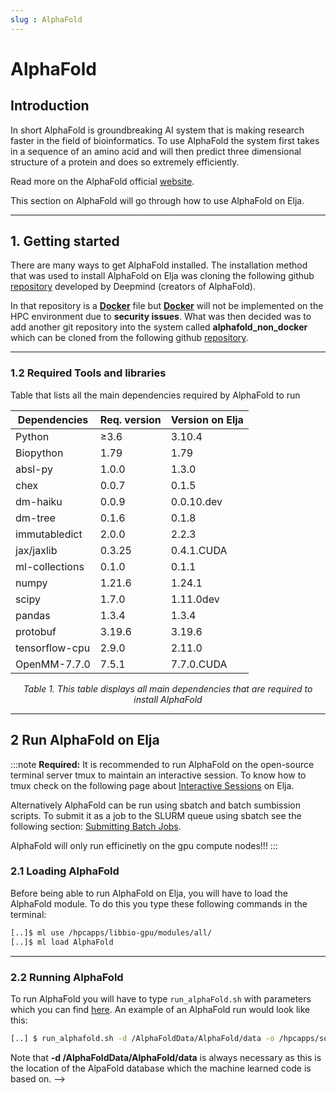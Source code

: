 ```yaml
---
slug : AlphaFold
---
```


# AlphaFold

## Introduction
In short AlphaFold is groundbreaking AI system that is making research faster in the field of bioinformatics. To use AlphaFold the system first takes in a sequence of an amino acid and will then predict three dimensional structure of a protein and does so extremely efficiently.

Read more on the AlphaFold official [website](https://www.deepmind.com/research/highlighted-research/alphafold).

This section on AlphaFold will go through how to use AlphaFold on Elja.

---

## 1. Getting started

There are many ways to get AlphaFold installed. The installation method that was used to install AlphaFold on Elja was cloning the following github [repository](https://github.com/deepmind/alphafold.git) developed by Deepmind (creators of AlphaFold).

In that repository is a [**Docker**](https://Docker.com) file but [**Docker**](https://Docker.com) will not be implemented on the HPC environment due to **security issues**. What was then decided was to add another git repository into the system called **alphafold_non_docker** which can be cloned from the following github [repository](https://github.com/kalininalab/alphafold_non_docker). 

---


### 1.2 Required Tools and libraries
Table that lists all the  main dependencies required by AlphaFold to run 

<center>

|  Dependencies                        | Req. version         | Version on Elja            |
| ------------------------------------ | --------------- |------------------------- |
|Python                                |    ≥3.6         |3.10.4                    |
|Biopython                             |    1.79         |1.79                      |
|absl-py	                           |    1.0.0        |1.3.0                     |
|chex                                  |    0.0.7        |0.1.5                     |
|dm-haiku                              |    0.0.9        |0.0.10.dev                |
|dm-tree                               |    0.1.6        |0.1.8                     |
|immutabledict                         |    2.0.0        |2.2.3                     |
|jax/jaxlib         |    0.3.25       |0.4.1.CUDA                     |
|ml-collections                        |    0.1.0        |0.1.1                     |
|numpy                                 |    1.21.6       |1.24.1                    |
|scipy                                 |    1.7.0        |1.11.0dev                 |
|pandas                                |    1.3.4        |1.3.4                     |
|protobuf                              |    3.19.6       |3.19.6                    |
|tensorflow-cpu                        |    2.9.0        |2.11.0                    |
|OpenMM-7.7.0                          |    7.5.1        |7.7.0.CUDA                     |


*Table 1. This table displays all main dependencies that are required to install AlphaFold*

</center>

---
## 2 Run AlphaFold on Elja

:::note
**Required:** It is recommended to run AlphaFold on the open-source terminal server tmux to maintain an interactive session. To know how to tmux check on the following page about  [Interactive Sessions](/docs/elja/interactive_session#maintained-interactive-sessions) on Elja.

Alternatively AlphaFold can be run using sbatch and batch sumbission scripts. To submit it as a job to the SLURM queue using sbatch see the following section: [Submitting Batch Jobs](/docs/elja/submit_jobs).

AlphaFold will only run efficinetly on the gpu compute nodes!!!
:::

### 2.1 Loading AlphaFold
Before being able to run AlphaFold on Elja, you will have to load the AlphaFold module. To do this you type these following commands in the terminal:

```bash
[..]$ ml use /hpcapps/libbio-gpu/modules/all/
[..]$ ml load AlphaFold
```

---


### 2.2 Running AlphaFold 
To run AlphaFold you will have to type ```run_alphaFold.sh``` with parameters which you can find [here](https://github.com/kalininalab/alphafold_non_docker#running-alphafold-v231). An example of an AlphaFold run would look like this: 

```bash
[..] $ run_alphafold.sh -d /AlphaFoldData/AlphaFold/data -o /hpcapps/source/alphafold_non_docker/dummy_test/ -f /hpcapps/source/alphafold_non_docker/example/query.fasta -t 2020-05-14
```
Note that **-d /AlphaFoldData/AlphaFold/data** is always necessary as this is the location of the AlpaFold database which the machine learned code is based on.
-->
